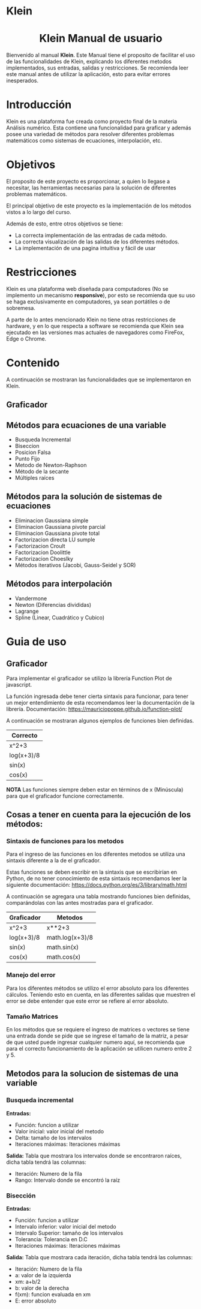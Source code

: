 # Klein
# <center> Klein Manual de usuario
Bienvenido al manual **Klein**.  Este Manual tiene el proposito de facilitar el uso de las funcionalidades de Klein, explicando los diferentes metodos implementados, sus entradas, salidas y restricciones.
Se recomienda leer este manual antes de utilizar la aplicación, esto para evitar errores inesperados. 

# Introducción 
Klein es una plataforma fue creada como proyecto final de la materia Análisis numérico. Esta contiene una funcionalidad para graficar y además posee una variedad de métodos para resolver diferentes problemas matemáticos como sistemas de ecuaciones, interpolación, etc. 

# Objetivos
El proposito de este proyecto es proporcionar, a quien lo llegase a necesitar, las herramientas necesarias para la solución de diferentes problemas matemáticos. 

El principal objetivo de este proyecto es la implementación de los métodos vistos a lo largo del curso.

Además de esto, entre otros objetivos se tiene:

- La correcta implementación de las entradas de cada método.
- La correcta  visualización de las salidas de los diferentes métodos.
- La implementación de una pagina intuitiva y fácil de usar 

# Restricciones
Klein es una plataforma web diseñada para computadores (No se implemento un mecanismo **responsive**), por esto se recomienda que su uso se haga exclusivamente en computadores, ya sean portátiles o de sobremesa. 

A parte de lo antes mencionado Klein no tiene otras restricciones de hardware, y en lo que respecta a software se recomienda que Klein sea ejecutado en las versiones mas actuales de navegadores como FireFox, Edge o Chrome.

# Contenido
A continuación se mostraran las funcionalidades que se implementaron en Klein.
## Graficador
## Métodos para ecuaciones de una variable
- Busqueda Incremental
- Biseccion
- Posicion Falsa
- Punto Fijo
- Metodo de Newton-Raphson
- Método de la secante
- Múltiples raíces 
## Métodos para la solución de sistemas de ecuaciones
- Eliminacion Gaussiana simple
- Eliminacion Gaussiana pivote parcial
- Eliminacion Gaussiana pivote total
- Factorizacion directa LU sumple
- Factorizacion Croult
- Factorizacion Doolittle
- Factorizacion Choeslky
- Métodos iterativos (Jacobi, Gauss-Seidel y SOR)
## Métodos para interpolación
- Vandermone
- Newton (Diferencias divididas)
- Lagrange
- Spline (Linear, Cuadrático y Cubico)

# Guia de uso 

## Graficador
Para implementar el graficador se utilizo la librería Function Plot de javascript.

La función ingresada debe tener cierta sintaxis para funcionar, para tener un mejor entendimiento de esta recomendamos leer la documentación de la librería. 
Documentación: https://mauriciopoppe.github.io/function-plot/

A continuación  se mostraran algunos ejemplos de funciones bien definidas.

| Correcto|
| ----------- |
| x^2+3|
| log(x+3)/8|
|sin(x)|
|cos(x)|

**NOTA** Las funciones siempre deben estar en términos de x (Minúscula) para que el graficador funcione correctamente. 

## Cosas a tener en cuenta para la ejecución de los métodos:
### Sintaxis de funciones para los metodos
Para el ingreso de las funciones en los diferentes metodos se utiliza una sintaxis diferente a la de el graficador. 

Estas funciones se deben escribir en la sintaxis que se escribirían en Python, de no tener conocimiento de esta sintaxis recomendamos leer la siguiente documentación: https://docs.python.org/es/3/library/math.html

A continuación se agregara una tabla mostrando funciones bien definidas, comparándolas con las antes mostradas para el graficador.

| Graficador| Metodos |
| ----------- |--------- |
| x^2+3| x**2+3|
| log(x+3)/8| math.log(x+3)/8|
|sin(x)| math.sin(x)|
|cos(x)|math.cos(x) |

### Manejo del error
Para los diferentes métodos se utilizo el error absoluto para los diferentes cálculos. Teniendo esto en cuenta, en las diferentes salidas que muestren el error se debe entender que este error se refiere al error absoluto.

### Tamaño Matrices
En los métodos que se requiere el ingreso de matrices o vectores se tiene una entrada donde se pide que se ingrese el tamaño de la matriz, a pesar de que usted puede ingresar cualquier numero aquí, se recomienda que para el correcto funcionamiento de la aplicación se utilicen numero entre 2 y 5.

## Metodos para la solucion de sistemas de una variable

### Busqueda incremental
**Entradas:**

- Función: funcion a utilizar
- Valor inicial: valor inicial del metodo
- Delta: tamaño de los intervalos
- Iteraciones máximas: Iteraciones máximas

**Salida:**
Tabla que mostrara los intervalos donde se encontraron raíces, dicha tabla tendrá las columnas:

- Iteración: Numero de la fila
- Rango: Intervalo donde se encontró la raíz


### Bisección
**Entradas:**

- Función: funcion a utilizar
- Intervalo inferior: valor inicial del metodo
- Intervalo Superior: tamaño de los intervalos
- Tolerancia: Tolerancia en D.C
- Iteraciones máximas: Iteraciones máximas

**Salida:**
Tabla que mostrara cada iteración, dicha tabla tendrá las columnas:

- Iteración: Numero de la fila
- a: valor de la izquierda
- xm: a+b/2
- b: valor de la derecha
- f(xm): funcion evaluada en xm
- E: error absoluto
